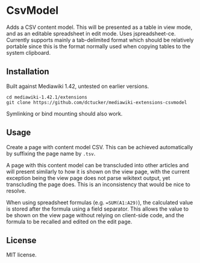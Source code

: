 # CsvModel

Adds a CSV content model. This will be presented as a table in view mode, and as
an editable spreadsheet in edit mode. Uses jspreadsheet-ce. Currently supports
mainly a tab-delimited format which should be relatively portable since this is
the format normally used when copying tables to the system clipboard.

## Installation

Built against Mediawiki 1.42, untested on earlier versions.

```
cd mediawiki-1.42.1/extensions
git clone https://github.com/dctucker/mediawiki-extensions-csvmodel
```

Symlinking or bind mounting should also work.

## Usage

Create a page with content model CSV. This can be achieved automatically by
suffixing the page name by `.tsv`.

A page with this content model can be transcluded into other articles and will
present similarly to how it is shown on the view page, with the current
exception being the view page does not parse wikitext output, yet transcluding
the page does. This is an inconsistency that would be nice to resolve.

When using spreadsheet formulas (e.g. `=SUM(A1:A29)`), the calculated value is
stored after the formula using a field separator. This allows the value to be
shown on the view page without relying on client-side code, and the formula to
be recalled and edited on the edit page.

## License

MIT license.
